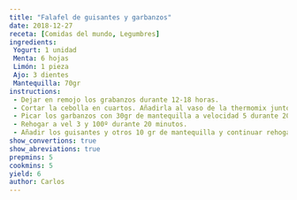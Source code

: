 ```yaml
---
title: "Falafel de guisantes y garbanzos"
date: 2018-12-27
receta: [Comidas del mundo, Legumbres]
ingredients:
 Yogurt: 1 unidad
 Menta: 6 hojas
 Limón: 1 pieza
 Ajo: 3 dientes
 Mantequilla: 70gr
instructions:
 - Dejar en remojo los grabanzos durante 12-18 horas.
 - Cortar la cebolla en cuartos. Añadirla al vaso de la thermomix junto con los ajos y 30gr de mantequilla. Picarlo a velocidad 5 durante 7 segundos. Reservar.
 - Picar los garbanzos con 30gr de mantequilla a velocidad 5 durante 20 segundos.
 - Rehogar a vel 3 y 100º durante 20 minutos.
 - Añadir los guisantes y otros 10 gr de mantequilla y continuar rehogado durante 20 min.
show_convertions: true
show_abreviations: true
prepmins: 5
cookmins: 5
yield: 6
author: Carlos
---
```

<!--stackedit_data:
eyJoaXN0b3J5IjpbLTIyODU4MDQ5N119
-->